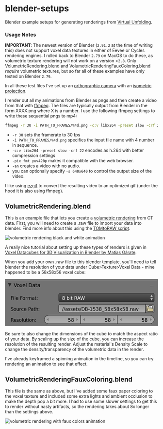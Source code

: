 # blender-setups
Blender example setups for generating renderings from [Virtual Unfolding](https://github.com/UnlockingHistory/virtual-unfolding).

### Usage Notes

**IMPORTANT**: The newest version of Blender (`2.91.2` at the time of writing this) does not support voxel data textures in either of Eevee or Cycles rendering engines.  I rolled back to Blender `2.79` on MacOS to do these, as volumetric texture rendering will not work on a version >`2.8`.  Only [VolumetricRendering.blend](https://github.com/UnlockingHistory/blender-setups#volumetricrenderingblend) and [VolumetricRenderingFauxColoring.blend](https://github.com/UnlockingHistory/blender-setups#volumetricrenderingfauxcoloringblend) *require* volumetric textures, but so far all of these examples have only tested on Blender `2.79`.

In all these test files I've set up an [orthographic camera](https://en.wikipedia.org/wiki/Orthographic_projection) with an [isometric projection](https://en.wikipedia.org/wiki/Isometric_projection).

I render out all my animations from Blender as pngs and then create a video from that with [ffmpeg](https://ffmpeg.org/).  The files are typically output from Blender in the form XXXX.png where X is a number.  I use the following ffmpeg settings to write these sequential pngs to mp4:

```sh
ffmpeg -r 30 -i PATH_TO_FRAMES/%4d.png -c:v libx264 -preset slow -crf 22 -pix_fmt yuv420p -an OUTPUT_DIRECTORY/animation.mp4
```

- `-r 30` sets the framerate to 30 fps   
- `-i PATH_TO_FRAMES/%4d.png` specifies the input file name with 4 number in sequence.  
- `-c:v libx264 -preset slow -crf 22` encodes as h.264 with better compression settings
- `-pix_fmt yuv420p` makes it compatible with the web browser.  
- `-an` creates a video with no audio.  
- you can optionally specify `-s 640x640` to control the output size of the video.

I like using [ezgif](https://ezgif.com/video-to-gif) to convert the resulting video to an optimized gif (under the hood it is also using ffmpeg).

## VolumetricRendering.blend

This is an example file that lets you create a [volumetric rendering](https://docs.blender.org/manual/de/2.79/render/blender_render/materials/special_effects/volume.html) from CT data.  First, you will need to create a .raw file to import your data into blender.  Find more info about this using the [TOMtoRAW script](https://github.com/UnlockingHistory/virtual-unfolding/tree/main/src/visualization#tom_to_raw).

![volumetric rendering black and white animation](docs/scan_animation_DB-2004.gif)

A really nice tutorial about setting up these types of renders is given in [Voxel Datacubes for 3D Visualization in Blender by Matías Gárate](https://iopscience.iop.org/article/10.1088/1538-3873/129/975/058010#paspaa4f5bs4).

When you add your own .raw file to this blender template, you'll need to tell blender the resolution of your data under Cube>Texture>Voxel Data - mine happened to be a 58x58x58 voxel cube:

![blender voxel data resolution ui](docs/rawres.png)

Be sure to also change the dimensions of the cube to match the aspect ratio of your data.  By scaling up the size of the cube, you can increase the resolution of the resulting render.  Adjust the material's Density Scale to change the density/transparency of the volumetric data in the render.

I've already keyframed a spinning animation in the timeline, so you can try rendering an animation to see that effect.

## VolumetricRenderingFauxColoring.blend

This file is the same as above, but I've added some faux paper coloring to the voxel texture and included some extra lights and ambient occlusion to make the depth pop a bit more.  I had to use some slower settings to get this to render without nasty artifacts, so the rendering takes about 8x longer than the settings above.

![volumetric rendering with faux colors animation](docs/scan_animation_DB-2004_color.gif)